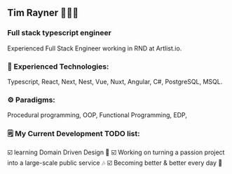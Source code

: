 ## Tim Rayner 👨🏻‍💻
### Full stack typescript engineer

Experienced Full Stack Engineer working in RND at Artlist.io. 

### 💾 Experienced Technologies: 
Typescript, React, Next, Nest, Vue, Nuxt, Angular, C#, PostgreSQL, MSQL.

### ⚙️ Paradigms: 
Procedural programming, OOP, Functional Programming, EDP, 

### 🗒️ My Current Development TODO list:
☑️ learning Domain Driven Design 🧠
☑️ Working on turning a passion project into a large-scale public service 🎶
☑️ Becoming better & better every day 🏯
